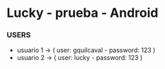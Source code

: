 # Lucky - prueba - Android

### USERS
- usuario 1  ->  ( user: gquilcaval - password: 123 )
- usuario 2  ->  ( user: lucky      - password: 123 )
